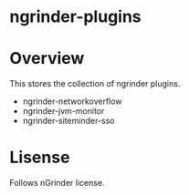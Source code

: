 ngrinder-plugins
================

Overview
========
This stores the collection of ngrinder plugins.

* ngrinder-networkoverflow
* ngrinder-jvm-monitor
* ngrinder-siteminder-sso 


Lisense
=======
Follows nGrinder license.

